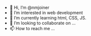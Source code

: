 - 👋 Hi, I’m @nmjoiner
- 👀 I’m interested in web development
- 🌱 I’m currently learning html, CSS, JS.
- 💞️ I’m looking to collaborate on ...
- 📫 How to reach me ...

<!---
nmjoiner/nmjoiner is a ✨ special ✨ repository because its `README.md` (this file) appears on your GitHub profile.
You can click the Preview link to take a look at your changes.
--->
